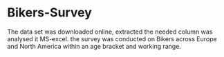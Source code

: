 # Bikers-Survey
The data set was downloaded online, extracted the needed column was analysed it MS-excel. the survey was conducted on Bikers across Europe and North America within an age bracket and working range. 
